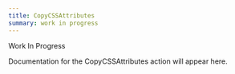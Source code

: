 ```yaml
---
title: CopyCSSAttributes
summary: work in progress
---
```


Work In Progress

Documentation for the CopyCSSAttributes action will appear here.